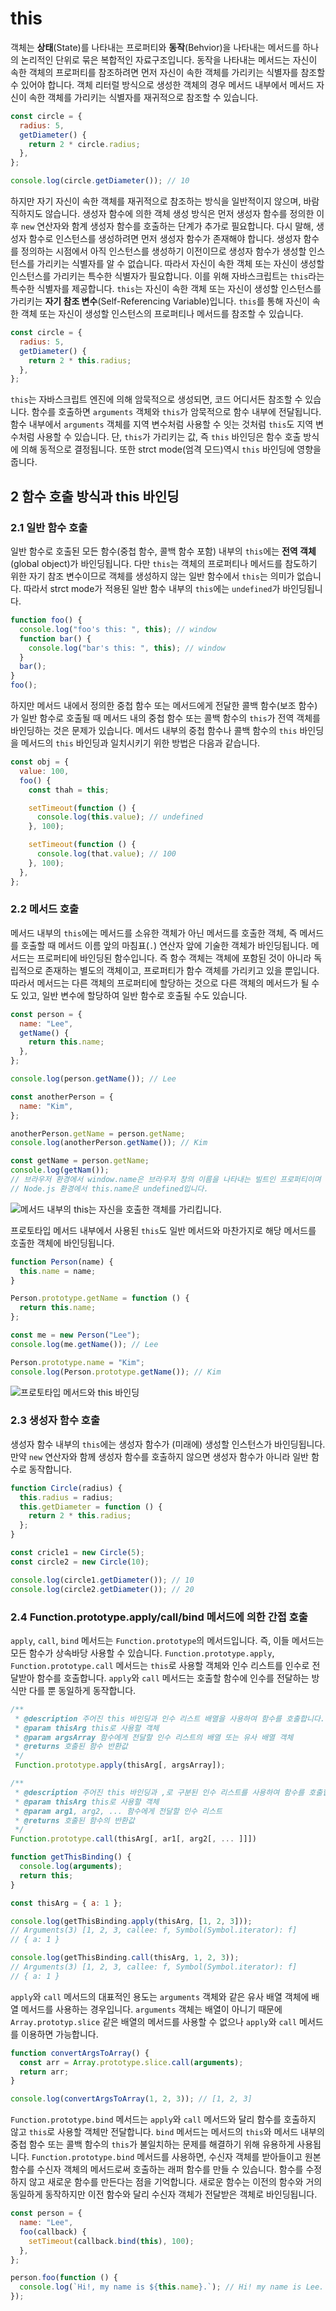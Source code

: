 # this

객체는 **상태**(State)를 나타내는 프로퍼티와 **동작**(Behvior)을 나타내는 메서드를 하나의 논리적인 단위로 묶은 복합적인 자료구조입니다. 동작을 나타내는 메서드는 자신이 속한 객체의 프로퍼티를 참조하려면 먼저 자신이 속한 객체를 가리키는 식별자를 참조할 수 있어야 합니다. 객체 리터럴 방식으로 생성한 객체의 경우 메서드 내부에서 메서드 자신이 속한 객체를 가리키는 식별자를 재귀적으로 참조할 수 있습니다.

```javascript
const circle = {
  radius: 5,
  getDiameter() {
    return 2 * circle.radius;
  },
};

console.log(circle.getDiameter()); // 10
```

하지만 자기 자신이 속한 객체를 재귀적으로 참조하는 방식을 일반적이지 않으며, 바람직하지도 않습니다. 생성자 함수에 의한 객체 생성 방식은 먼저 생성자 함수를 정의한 이후 `new` 연산자와 함계 생성자 함수를 호출하는 단계가 추가로 필요합니다. 다시 말해, 생성자 함수로 인스턴스를 생성하려면 먼저 생성자 함수가 존재해야 합니다. 생성자 함수를 정의하는 시점에서 아직 인스턴스를 생성하기 이전이므로 생성자 함수가 생성할 인스턴스를 가리키는 식별자를 알 수 없습니다. 따라서 자신이 속한 객체 또는 자신이 생성할 인스턴스를 가리키는 특수한 식별자가 필요합니다. 이를 위해 자바스크립트는 `this`라는 특수한 식별자를 제공합니다. `this`는 자신이 속한 객체 또는 자신이 생성할 인스턴스를 가리키는 **자기 참조 변수**(Self-Referencing Variable)입니다. `this`를 통해 자신이 속한 객체 또는 자신이 생성할 인스턴스의 프로퍼티나 메서드를 참조할 수 있습니다.

```javascript
const circle = {
  radius: 5,
  getDiameter() {
    return 2 * this.radius;
  },
};
```

`this`는 자바스크립트 엔진에 의해 암묵적으로 생성되면, 코드 어디서든 참조할 수 있습니다. 함수를 호출하면 `arguments` 객체와 `this`가 암묵적으로 함수 내부에 전달됩니다. 함수 내부에서 `arguments` 객체를 지역 변수처럼 사용할 수 잇는 것처럼 `this`도 지역 변수처럼 사용할 수 있습니다. 단, `this`가 가리키는 값, 즉 `this` 바인딩은 함수 호출 방식에 의해 동적으로 결정됩니다. 또한 strct mode(엄격 모드)역시 `this` 바인딩에 영향을 줍니다.

## 2 함수 호출 방식과 this 바인딩

### 2.1 일반 함수 호출

일반 함수로 호출된 모든 함수(중첩 함수, 콜백 함수 포함) 내부의 `this`에는 **전역 객체**(global object)가 바인딩됩니다. 다만 `this`는 객체의 프로퍼티나 메서드를 참도하기 위한 자기 참조 변수이므로 객체를 생성하지 않는 일반 함수에서 `this`는 의미가 없습니다. 따라서 strct mode가 적용된 일반 함수 내부의 `this`에는 `undefined`가 바인딩됩니다.

```javascript
function foo() {
  console.log("foo's this: ", this); // window
  function bar() {
    console.log("bar's this: ", this); // window
  }
  bar();
}
foo();
```

하지만 메서드 내에서 정의한 중첩 함수 또는 메서드에게 전달한 콜백 함수(보조 함수)가 일반 함수로 호출될 때 메서드 내의 중첩 함수 또는 콜백 함수의 `this`가 전역 객체를 바인딩하는 것은 문제가 있습니다. 메서드 내부의 중첩 함수나 콜백 함수의 `this` 바인딩을 메서드의 `this` 바인딩과 일치시키기 위한 방법은 다음과 같습니다.

```javascript
const obj = {
  value: 100,
  foo() {
    const thah = this;

    setTimeout(function () {
      console.log(this.value); // undefined
    }, 100);

    setTimeout(function () {
      console.log(that.value); // 100
    }, 100);
  },
};
```

### 2.2 메서드 호출

메서드 내부의 `this`에는 메서드를 소유한 객체가 아닌 메서드를 호출한 객체, 즉 메서드를 호출할 때 메서드 이름 앞의 마침표(`.`) 연산자 앞에 기술한 객체가 바인딩됩니다. 메서드는 프로퍼티에 바인딩된 함수입니다. 즉 함수 객체는 객체에 포함된 것이 아니라 독립적으로 존재하는 별도의 객체이고, 프로퍼티가 함수 객체를 가리키고 있을 뿐입니다. 따라서 메서드는 다른 객체의 프로퍼티에 할당하는 것으로 다른 객체의 메서드가 될 수도 있고, 일반 변수에 할당하여 일반 함수로 호출될 수도 있습니다.

```javascript
const person = {
  name: "Lee",
  getName() {
    return this.name;
  },
};

console.log(person.getName()); // Lee

const anotherPerson = {
  name: "Kim",
};

anotherPerson.getName = person.getName;
console.log(anotherPerson.getName()); // Kim

const getName = person.getName;
console.log(getNam());
// 브라우저 환경에서 window.name은 브라우저 창의 이름을 나타내는 빌트인 프로퍼티이며 기본값을 ''입니다.
// Node.js 환경에서 this.name은 undefined입니다.
```

![메서드 내부의 this는 자신을 호출한 객체를 가리킵니다.](../_images/javascript-this01.png)

프로토타입 메서드 내부에서 사용된 `this`도 일반 메서드와 마찬가지로 해당 메서드를 호출한 객체에 바인딩됩니다.

```javascript
function Person(name) {
  this.name = name;
}

Person.prototype.getName = function () {
  return this.name;
};

const me = new Person("Lee");
console.log(me.getName()); // Lee

Person.prototype.name = "Kim";
console.log(Person.prototype.getName()); // Kim
```

![프로토타입 메서드와 this 바인딩](../_images/javascript-this02.png)

### 2.3 생성자 함수 호출

생성자 함수 내부의 `this`에는 생성자 함수가 (미래에) 생성할 인스턴스가 바인딩됩니다. 만약 `new` 연산자와 함께 생성자 함수를 호출하지 않으면 생성자 함수가 아니라 일반 함수로 동작합니다.

```javascript
function Circle(radius) {
  this.radius = radius;
  this.getDiameter = function () {
    return 2 * this.radius;
  };
}

const cricle1 = new Circle(5);
const circle2 = new Circle(10);

console.log(circle1.getDiameter()); // 10
console.log(circle2.getDiameter()); // 20
```

### 2.4 Function.prototype.apply/call/bind 메서드에 의한 간접 호출

`apply`, `call`, `bind` 메서드는 `Function.prototype`의 메서드입니다. 즉, 이들 메서드는 모든 함수가 상속바당 사용할 수 있습니다. `Function.prototype.apply`, `Function.prototype.call` 메서드는 `this`로 사용할 객체와 인수 리스트를 인수로 전달받아 함수를 호출합니다. `apply`와 `call` 메서드는 호출할 함수에 인수를 전달하는 방식만 다를 뿐 동일하게 동작합니다.

```javascript
/**
 * @description 주어진 this 바인딩과 인수 리스트 배열을 사용하여 함수를 호출합니다.
 * @param thisArg this로 사용할 객체
 * @param argsArray 함수에게 전달할 인수 리스트의 배열 또는 유사 배열 객체
 * @returns 호출된 함수 반환값
 */
 Function.prototype.apply(thisArg[, argsArray]);

/**
 * @description 주어진 this 바인딩과 ,로 구분된 인수 리스트를 사용하여 함수를 호출합니다.
 * @param thisArg this로 사용할 객체
 * @param arg1, arg2, ... 함수에게 전달할 인수 리스트
 * @returns 호출된 함수의 반환값
 */
Function.prototype.call(thisArg[, ar1[, arg2[, ... ]]])
```

```javascript
function getThisBinding() {
  console.log(arguments);
  return this;
}

const thisArg = { a: 1 };

console.log(getThisBinding.apply(thisArg, [1, 2, 3]));
// Arguments(3) [1, 2, 3, callee: f, Symbol(Symbol.iterator): f]
// { a: 1 }

console.log(getThisBinding.call(thisArg, 1, 2, 3));
// Arguments(3) [1, 2, 3, callee: f, Symbol(Symbol.iterator): f]
// { a: 1 }
```

`apply`와 `call` 메서드의 대표적인 용도는 `arguments` 객체와 같은 유사 배열 객체에 배열 메서드를 사용하는 경우입니다. `arguments` 객체는 배열이 아니기 때문에 `Array.prototyp.slice` 같은 배열의 메서드를 사용할 수 없으나 `apply`와 `call` 메서드를 이용하면 가능합니다.

```javascript
function convertArgsToArray() {
  const arr = Array.prototype.slice.call(arguments);
  return arr;
}

console.log(convertArgsToArray(1, 2, 3)); // [1, 2, 3]
```

`Function.prototype.bind` 메서드는 `apply`와 `call` 메서드와 달리 함수를 호출하지 않고 `this`로 사용할 객체만 전달합니다. `bind` 메서드는 메서드의 `this`와 메서드 내부의 중첩 함수 또는 콜백 함수의 `this`가 불일치하는 문제를 해결하기 위해 유용하게 사용됩니다. `Function.prototype.bind` 메서드를 사용하면, 수신자 객체를 받아들이고 원본 함수를 수신자 객체의 메서드로써 호출하는 래퍼 함수를 만들 수 있습니다. 함수를 수정하지 않고 새로운 함수를 만든다는 점을 기억합니다. 새로운 함수는 이전의 함수와 거의 동일하게 동작하지만 이전 함수와 달리 수신자 객체가 전달받은 객체로 바인딩됩니다.

```javascript
const person = {
  name: "Lee",
  foo(callback) {
    setTimeout(callback.bind(this), 100);
  },
};

person.foo(function () {
  console.log(`Hi!, my name is ${this.name}.`); // Hi! my name is Lee.
});
```
